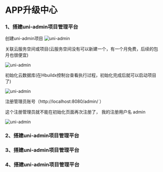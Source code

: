 # APP升级中心

### 1、搭建uni-admin项目管理平台

创建uni-admin项目
![uni-admin](/images/uni-admin1.png)

关联云服务空间或项目(云服务空间没有可以新建一个，有一个月免费，后续的包月也很便宜)

![uni-admin](/images/uni-admin2.png)

初始化云数据库(在Hbuildx控制台查看执行过程，初始化完成后就可以启动项目了)

![uni-admin](/images/uni-admin3.png)

注册管理员账号（http://localhost:8080/admin/ ）

这个注册管理员就不能在初始化页面再次注册了， 我的注册用户名 admin

![uni-admin](/images/uni-admin4.png)



### 2、搭建uni-admin项目管理平台

### 3、搭建uni-admin项目管理平台

### 4、搭建uni-admin项目管理平台